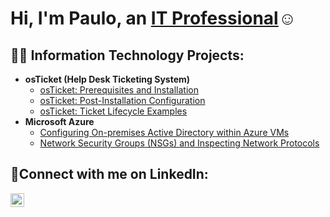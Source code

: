<h1>Hi, I'm Paulo, an <a href="https://www.linkedin.com/in/paulomanalili/">IT Professional</a>☺</h1>

<h2>👨‍💻 Information Technology Projects:</h2>

- <b>osTicket (Help Desk Ticketing System)</b>
  - [osTicket: Prerequisites and Installation](https://github.com/manalilipaulo/osticket-prereqs)
  - [osTicket: Post-Installation Configuration](https://github.com/manalilipaulo/post-install-config)
  - [osTicket: Ticket Lifecycle Examples](https://github.com/manalilipaulo/ticket-lifecycle)
- <b>Microsoft Azure</b>
  - [Configuring On-premises Active Directory within Azure VMs](https://github.com/manalilipaulo/configure-ad)
  - [Network Security Groups (NSGs) and Inspecting Network Protocols](https://github.com/manalilipaulo/azure-network-protocols)

<h2>🤳Connect with me on LinkedIn:</h2>


[<img align="left" alt="Josh | LinkedIn" width="22px" src="https://cdn.jsdelivr.net/npm/simple-icons@v3/icons/linkedin.svg" />][linkedin]


[linkedin]: https://linkedin.com/in/paulomanalili
